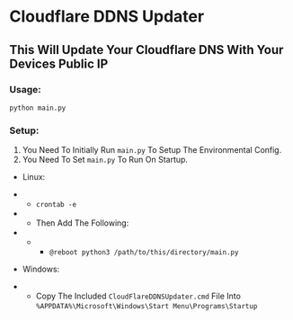 # Cloudflare DDNS Updater

## This Will Update Your Cloudflare DNS With Your Devices Public IP

### Usage:
`python main.py`


### Setup:
1) You Need To Initially Run `main.py` To Setup The Environmental Config.
2) You Need To Set `main.py` To Run On Startup.

- Linux:
- - `crontab -e`
- - Then Add The Following:
- - - `@reboot python3 /path/to/this/directory/main.py`

- Windows:
- - Copy The Included `CloudFlareDDNSUpdater.cmd` File Into `%APPDATA%\Microsoft\Windows\Start Menu\Programs\Startup`